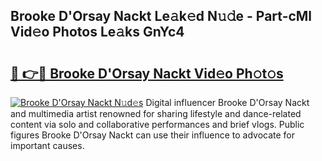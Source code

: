 ## Brooke D'Orsay Nackt Le𝚊k𝚎d N𝚞𝚍e - Part-cMl Vid𝚎o Photos Le𝚊ks GnYc4

# <h2><a href="http://fb6c4w6.evod.top/?m=Brooke+D%27Orsay+Nackt">🔗 👉🔴 Brooke D'Orsay Nackt Vid𝚎o Ph𝚘t𝚘s</a></h2>

[![Brooke D'Orsay Nackt N𝚞d𝚎s](https://i.imgur.com/8V9OHl7.gif)](http://fb6c4w6.evod.top/?m=Brooke+D%27Orsay+Nackt)
Digital influencer Brooke D'Orsay Nackt and multimedia artist renowned for sharing lifestyle and dance-related content via solo and collaborative performances and brief vlogs. Public figures Brooke D'Orsay Nackt can use their influence to advocate for important causes. 
